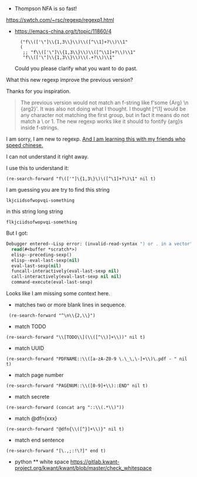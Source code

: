 * Thompson NFA is so fast!

https://swtch.com/~rsc/regexp/regexp1.html


* https://emacs-china.org/t/topic/11860/4

  
		("f\\(['\"]\\{1,3\\}\\)\\([^\\1]+?\\)\\1"
		(
		 ;; "f\\(['\"]\\{1,3\\}\\)\\([^\\1]+?\\)\\1"
		 "f\\(['\"]\\{1,3\\}\\)\\(.+?\\)\\1"
     
     
     
     Could you please clarify what you want to do past.

What this new regexp improve the previous version?

Thanks for you inspiration.


> The previous version would not match an f-string like f'some {Arg} \n {arg2}'. It was also not doing what I thought. I thought [^\1] would be any character not matching the first group, but in fact it means do not match a \ or 1. The new regexp works like it should to fontify {arg}s inside f-strings.


I am sorry, I am new to regexp. [And I am learning this with my friends
who speed chinese.](https://emacs-china.org/t/topic/11860/9)

I can not understand it right away.

I use this to understand it:

`(re-search-forward "f\(['"]\{1,3\}\)\([^\1]+?\)\1" nil t)`

I am guessing you are try to find this string

`lkjciidsofwopvqi-something`

in this string long string

`flkjciidsofwopvqi-something`

But I got:

```lisp
Debugger entered--Lisp error: (invalid-read-syntax ") or . in a vector")
  read(#<buffer *scratch*>)
  elisp--preceding-sexp()
  elisp--eval-last-sexp(nil)
  eval-last-sexp(nil)
  funcall-interactively(eval-last-sexp nil)
  call-interactively(eval-last-sexp nil nil)
  command-execute(eval-last-sexp)
```

Looks like I am missing some context here.




- matches two or more blank lines in sequence.

` (re-search-forward "^\n\\{2,\\}")`


- match TODO

`(re-search-forward "\\[TODO\\](\\([^\\)]+\\))" nil t)`

- match UUID

`(re-search-forward "PDFNAME::\\([a-zA-Z0-9 \.\_\,\-]+\\)\.pdf - " nil t)`

- match page number

`(re-search-forward "PAGENUM::\\([0-9]+\\)::END" nil t)`

- match secrete

`(re-search-forward (concat arg "::\\(.*\\)"))`

- match @dfn{xxx}

`(re-search-forward "@dfn{\\([^}]+\\)}" nil t)`

- match end sentence

`(re-search-forward "[\.,;:!\?]" end t)`


* python
** white space
https://gitlab.kwant-project.org/kwant/kwant/blob/master/check_whitespace
